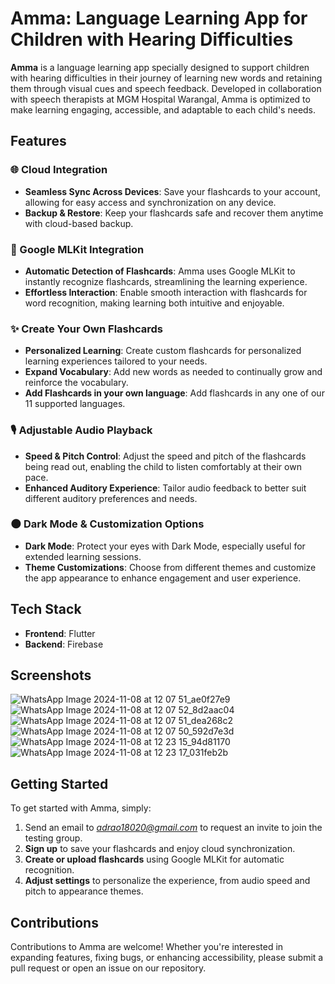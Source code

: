# Amma: Language Learning App for Children with Hearing Difficulties

**Amma** is a language learning app specially designed to support children with hearing difficulties in their journey of learning new words and retaining them through visual cues and speech feedback. Developed in collaboration with speech therapists at MGM Hospital Warangal, Amma is optimized to make learning engaging, accessible, and adaptable to each child's needs.

## Features

### 🌐 Cloud Integration

- **Seamless Sync Across Devices**: Save your flashcards to your account, allowing for easy access and synchronization on any device.
- **Backup & Restore**: Keep your flashcards safe and recover them anytime with cloud-based backup.

### 🤖 Google MLKit Integration

- **Automatic Detection of Flashcards**: Amma uses Google MLKit to instantly recognize flashcards, streamlining the learning experience.
- **Effortless Interaction**: Enable smooth interaction with flashcards for word recognition, making learning both intuitive and enjoyable.

### ✨ Create Your Own Flashcards

- **Personalized Learning**: Create custom flashcards for personalized learning experiences tailored to your needs.
- **Expand Vocabulary**: Add new words as needed to continually grow and reinforce the vocabulary.
- **Add Flashcards in your own language**: Add flashcards in any one of our 11 supported languages.
### 🎙️ Adjustable Audio Playback

- **Speed & Pitch Control**: Adjust the speed and pitch of the flashcards being read out, enabling the child to listen comfortably at their own pace.
- **Enhanced Auditory Experience**: Tailor audio feedback to better suit different auditory preferences and needs.

### 🌑 Dark Mode & Customization Options

- **Dark Mode**: Protect your eyes with Dark Mode, especially useful for extended learning sessions.
- **Theme Customizations**: Choose from different themes and customize the app appearance to enhance engagement and user experience.

## Tech Stack

- **Frontend**: Flutter
- **Backend**: Firebase

## Screenshots
![WhatsApp Image 2024-11-08 at 12 07 51_ae0f27e9](https://github.com/user-attachments/assets/82438b0a-1342-4a1b-9ec2-e4b4bde4223e)
![WhatsApp Image 2024-11-08 at 12 07 52_8d2aac04](https://github.com/user-attachments/assets/8e89c112-f3d2-4293-8c82-e93f23c2d566)
![WhatsApp Image 2024-11-08 at 12 07 51_dea268c2](https://github.com/user-attachments/assets/16e4ed39-a846-45e5-8e53-c5a0946b8db0)
![WhatsApp Image 2024-11-08 at 12 07 50_592d7e3d](https://github.com/user-attachments/assets/f5e5a161-07f6-4db8-90b3-820ec7af916d)
![WhatsApp Image 2024-11-08 at 12 23 15_94d81170](https://github.com/user-attachments/assets/28c592f9-17b1-4f66-bc67-746b4352d6a1)
![WhatsApp Image 2024-11-08 at 12 23 17_031feb2b](https://github.com/user-attachments/assets/8b098158-b82d-4a36-88de-b38e5fc5d01b)

## Getting Started

To get started with Amma, simply:

1. Send an email to *adrao18020@gmail.com* to request an invite to join the testing group.
2. **Sign up** to save your flashcards and enjoy cloud synchronization.
3. **Create or upload flashcards** using Google MLKit for automatic recognition.
4. **Adjust settings** to personalize the experience, from audio speed and pitch to appearance themes.

## Contributions

Contributions to Amma are welcome! Whether you're interested in expanding features, fixing bugs, or enhancing accessibility, please submit a pull request or open an issue on our repository.
